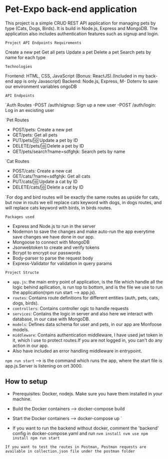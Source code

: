 # Pet-Expo back-end application

This project is a simple CRUD REST API application for managing pets by type (Cats, Dogs, Birds). It is build in Node.js, Express and MongoDB. The application also includes authentication features such as signup and login.

` Project API Endpoints Requirements `

Create a new pet
Get all pets
Update a pet
Delete a pet
Search pets by name for each type

` Technologies `

Frontend: HTML, CSS, JavaScript (Bonus: ReactJS).(Included in my back-end app is only Javascript)
Backend: Node.js, Express, M- Dotenv to save our environment variables
ongoDB

` API Endpoints `

`Auth Routes
 -POST /auth/signup: Sign up a new user
 -POST /auth/login: Log in an excisting user

`Pet Routes
 - POST/pets: Create a new pet
 - GET/pets: Get all pets
 - PUT/pets/:id: Update a pet by ID
 - DELETE/pets/:id: Delete a pet by ID
 - GET/pets/search?name=sdfghjk: Search pets by name

`Cat Routes
 - POST/cats: Create a new cat
 - GET/cats/?name=sdfghjk: Get all cats 
 - PUT/cats/:id: Update a cat by ID
 - DELETE/cats/:id: Delete a cat by ID

 `For dog and bird routes will be exactly the same routes as upside for cats, but now in routs we eill replace cats keyword with dogs, in dogs routes, and will replace cats keyword with birds, in birds routes. 

` Packages used `

- Express and Node.js to run in the server
- Nodemon to save the changes and make auto-run the app everytime save changes we have done in our app.
- Mongoose to connect with MongoDB
- Jsonwebtoken to create and verify tokens
- Bcrypt to encrypt our passwords
- Body-parser to parse the request body
- Express-Validator for validation in query params

` Project Structe `

- `app.js`: the main entry point of application, is the file which handle all the logic behind apllication, is run top to bottom, and is the file we use to run the application(npm run start --> app.js).
- `routes`: Contains route definitions for different entities (auth, pets, cats, dogs, birds).
- `controllers`: Contains controller ogic to handle requests
- `services`: Contains the logic in server and also here we interact with database, in our case with MongoDB.
- `models`: Defines data schema for user and pets, in our app are Monfoose models.
- `middleware`: Contains authentication middleware, I have used jwt token in it, which I use to protect routes.If you are not logged in, you can't do any action in our app.
- Also have included an error handling middleware in entrypoint.

` npm run start ` --> is the command which runs the app, where the start file is app.js.Server is listening on ort 3000.  

## How to setup

- Prerequisites: Docker, nodejs. Make sure you have them installed in your machine.

- Build the Docker containers --> docker-compose build
- Start the Docker containers --> docker-compose up
`

- If you want to run the backend without docker, comment the 'backend' config in docker-compose.yaml and run
`
nvm install
nvm use
npm install
npm run start
`

`If you want to test the routes in Postman, Postman requests are available in collection.json file under the postman folder `


